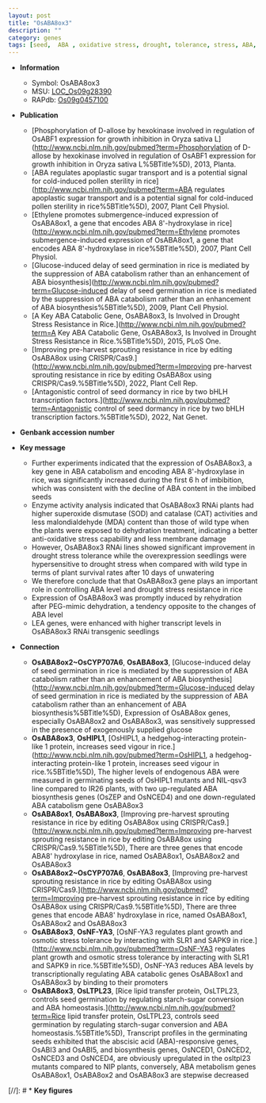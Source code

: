 ```yaml
---
layout: post
title: "OsABA8ox3"
description: ""
category: genes
tags: [seed,  ABA , oxidative stress, drought, tolerance, stress, ABA, drought stress, drought stress , stress tolerance, seedlings, resistance]
---
```


* **Information**  
    + Symbol: OsABA8ox3  
    + MSU: [LOC_Os09g28390](http://rice.uga.edu/cgi-bin/ORF_infopage.cgi?orf=LOC_Os09g28390)  
    + RAPdb: [Os09g0457100](http://rapdb.dna.affrc.go.jp/viewer/gbrowse_details/irgsp1?name=Os09g0457100)  

* **Publication**  
    + [Phosphorylation of D-allose by hexokinase involved in regulation of OsABF1 expression for growth inhibition in Oryza sativa L](http://www.ncbi.nlm.nih.gov/pubmed?term=Phosphorylation of D-allose by hexokinase involved in regulation of OsABF1 expression for growth inhibition in Oryza sativa L%5BTitle%5D), 2013, Planta.
    + [ABA regulates apoplastic sugar transport and is a potential signal for cold-induced pollen sterility in rice](http://www.ncbi.nlm.nih.gov/pubmed?term=ABA regulates apoplastic sugar transport and is a potential signal for cold-induced pollen sterility in rice%5BTitle%5D), 2007, Plant Cell Physiol.
    + [Ethylene promotes submergence-induced expression of OsABA8ox1, a gene that encodes ABA 8'-hydroxylase in rice](http://www.ncbi.nlm.nih.gov/pubmed?term=Ethylene promotes submergence-induced expression of OsABA8ox1, a gene that encodes ABA 8'-hydroxylase in rice%5BTitle%5D), 2007, Plant Cell Physiol.
    + [Glucose-induced delay of seed germination in rice is mediated by the suppression of ABA catabolism rather than an enhancement of ABA biosynthesis](http://www.ncbi.nlm.nih.gov/pubmed?term=Glucose-induced delay of seed germination in rice is mediated by the suppression of ABA catabolism rather than an enhancement of ABA biosynthesis%5BTitle%5D), 2009, Plant Cell Physiol.
    + [A Key ABA Catabolic Gene, OsABA8ox3, Is Involved in Drought Stress Resistance in Rice.](http://www.ncbi.nlm.nih.gov/pubmed?term=A Key ABA Catabolic Gene, OsABA8ox3, Is Involved in Drought Stress Resistance in Rice.%5BTitle%5D), 2015, PLoS One.
    + [Improving pre-harvest sprouting resistance in rice by editing OsABA8ox using CRISPR/Cas9.](http://www.ncbi.nlm.nih.gov/pubmed?term=Improving pre-harvest sprouting resistance in rice by editing OsABA8ox using CRISPR/Cas9.%5BTitle%5D), 2022, Plant Cell Rep.
    + [Antagonistic control of seed dormancy in rice by two bHLH transcription factors.](http://www.ncbi.nlm.nih.gov/pubmed?term=Antagonistic control of seed dormancy in rice by two bHLH transcription factors.%5BTitle%5D), 2022, Nat Genet.

* **Genbank accession number**  

* **Key message**  
    + Further experiments indicated that the expression of OsABA8ox3, a key gene in ABA catabolism and encoding ABA 8'-hydroxylase in rice, was significantly increased during the first 6 h of imbibition, which was consistent with the decline of ABA content in the imbibed seeds
    + Enzyme activity analysis indicated that OsABA8ox3 RNAi plants had higher superoxide dismutase (SOD) and catalase (CAT) activities and less malondialdehyde (MDA) content than those of wild type when the plants were exposed to dehydration treatment, indicating a better anti-oxidative stress capability and less membrane damage
    + However, OsABA8ox3 RNAi lines showed significant improvement in drought stress tolerance while the overexpression seedlings were hypersensitive to drought stress when compared with wild type in terms of plant survival rates after 10 days of unwatering
    + We therefore conclude that that OsABA8ox3 gene plays an important role in controlling ABA level and drought stress resistance in rice
    + Expression of OsABA8ox3 was promptly induced by rehydration after PEG-mimic dehydration, a tendency opposite to the changes of ABA level
    + LEA genes, were enhanced with higher transcript levels in OsABA8ox3 RNAi transgenic seedlings

* **Connection**  
    + __OsABA8ox2~OsCYP707A6__, __OsABA8ox3__, [Glucose-induced delay of seed germination in rice is mediated by the suppression of ABA catabolism rather than an enhancement of ABA biosynthesis](http://www.ncbi.nlm.nih.gov/pubmed?term=Glucose-induced delay of seed germination in rice is mediated by the suppression of ABA catabolism rather than an enhancement of ABA biosynthesis%5BTitle%5D), Expression of OsABA8ox genes, especially OsABA8ox2 and OsABA8ox3, was sensitively suppressed in the presence of exogenously supplied glucose
    + __OsABA8ox3__, __OsHIPL1__, [OsHIPL1, a hedgehog-interacting protein-like 1 protein, increases seed vigour in rice.](http://www.ncbi.nlm.nih.gov/pubmed?term=OsHIPL1, a hedgehog-interacting protein-like 1 protein, increases seed vigour in rice.%5BTitle%5D),  The higher levels of endogenous ABA were measured in germinating seeds of OsHIPL1 mutants and NIL-qsv3 line compared to IR26 plants, with two up-regulated ABA biosynthesis genes (OsZEP and OsNCED4) and one down-regulated ABA catabolism gene OsABA8ox3
    + __OsABA8ox1__, __OsABA8ox3__, [Improving pre-harvest sprouting resistance in rice by editing OsABA8ox using CRISPR/Cas9.](http://www.ncbi.nlm.nih.gov/pubmed?term=Improving pre-harvest sprouting resistance in rice by editing OsABA8ox using CRISPR/Cas9.%5BTitle%5D),  There are three genes that encode ABA8&#x27; hydroxylase in rice, named OsABA8ox1, OsABA8ox2 and OsABA8ox3
    + __OsABA8ox2~OsCYP707A6__, __OsABA8ox3__, [Improving pre-harvest sprouting resistance in rice by editing OsABA8ox using CRISPR/Cas9.](http://www.ncbi.nlm.nih.gov/pubmed?term=Improving pre-harvest sprouting resistance in rice by editing OsABA8ox using CRISPR/Cas9.%5BTitle%5D),  There are three genes that encode ABA8&#x27; hydroxylase in rice, named OsABA8ox1, OsABA8ox2 and OsABA8ox3
    + __OsABA8ox3__, __OsNF-YA3__, [OsNF-YA3 regulates plant growth and osmotic stress tolerance by interacting with SLR1 and SAPK9 in rice.](http://www.ncbi.nlm.nih.gov/pubmed?term=OsNF-YA3 regulates plant growth and osmotic stress tolerance by interacting with SLR1 and SAPK9 in rice.%5BTitle%5D),  OsNF-YA3 reduces ABA levels by transcriptionally regulating ABA catabolic genes OsABA8ox1 and OsABA8ox3 by binding to their promoters
    + __OsABA8ox3__, __OsLTPL23__, [Rice lipid transfer protein, OsLTPL23, controls seed germination by regulating starch-sugar conversion and ABA homeostasis.](http://www.ncbi.nlm.nih.gov/pubmed?term=Rice lipid transfer protein, OsLTPL23, controls seed germination by regulating starch-sugar conversion and ABA homeostasis.%5BTitle%5D),  Transcript profiles in the germinating seeds exhibited that the abscisic acid (ABA)-responsive genes, OsABI3 and OsABI5, and biosynthesis genes, OsNCED1, OsNCED2, OsNCED3 and OsNCED4, are obviously upregulated in the osltpl23 mutants compared to NIP plants, conversely, ABA metabolism genes OsABA8ox1, OsABA8ox2 and OsABA8ox3 are stepwise decreased

[//]: # * **Key figures**  


